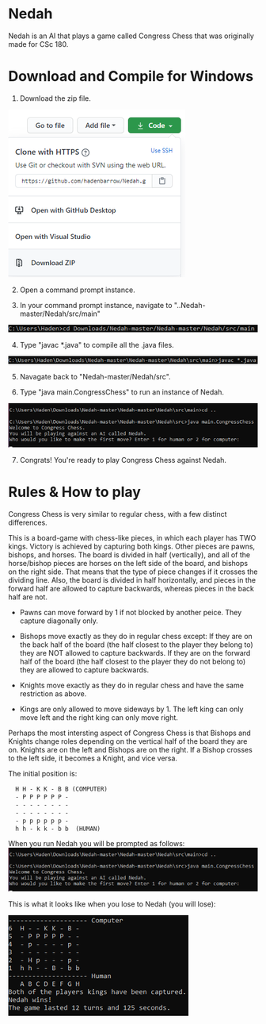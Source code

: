 # Nedah
Nedah is an AI that plays a game called Congress Chess that was originally made for CSc 180.

# Download and Compile for Windows

1. Download the zip file. 

![download](https://github.com/hadenbarrow/Nedah/blob/master/readmeImages/download.png)

2. Open a command prompt instance.

3. In your command prompt instance, navigate to "..Nedah-master/Nedah/src/main" 

![navigate](https://github.com/hadenbarrow/Nedah/blob/master/readmeImages/navigateToMain.png)

4. Type "javac \*.java" to compile all the .java files. 

![compile](https://github.com/hadenbarrow/Nedah/blob/master/readmeImages/compile%20.java%20files.png)

5. Navagate back to "Nedah-master/Nedah/src".

6. Type "java main.CongressChess" to run an instance of Nedah. 

![run](https://github.com/hadenbarrow/Nedah/blob/master/readmeImages/runTheProgram.png)

7. Congrats! You're ready to play Congress Chess against Nedah.

# Rules & How to play

Congress Chess is very similar to regular chess, with a few distinct differences. 

This is a board-game with chess-like pieces, in which each player has TWO kings.
Victory is achieved by capturing both kings.  Other pieces are pawns, bishops,
and horses. The board is divided in half (vertically), and all of the horse/bishop
pieces are horses on the left side of the board, and bishops on the right side.
That means that the type of piece changes if it crosses the dividing line.
Also, the board is divided in half horizontally, and pieces in the forward half
are allowed to capture backwards, whereas pieces in the back half are not.

- Pawns can move forward by 1 if not blocked by another peice. They capture diagonally only.

- Bishops move exactly as they do in regular chess except: If they are on the back half of the board (the half closest to the player they belong to) they are NOT allowed to capture backwards. If they are on the forward half of the board (the half closest to the player they do not belong to) they are allowed to capture backwards.

- Knights move exactly as they do in regular chess and have the same restriction as above.

- Kings are only allowed to move sideways by 1. The left king can only move left and the right king can only move right.

Perhaps the most intersting aspect of Congress Chess is that Bishops and Knights change roles depending on the vertical half of the board they are on. Knights are on the left and Bishops are on the right. If a Bishop crosses to the left side, it becomes a Knight, and vice versa.

The initial position is:

      H H - K K - B B (COMPUTER)
      - P P P P P P -
      - - - - - - - -
      - - - - - - - -
      - p p p p p p -
      h h - k k - b b  (HUMAN)
      
     
When you run Nedah you will be prompted as follows:
![run](https://github.com/hadenbarrow/Nedah/blob/master/readmeImages/runTheProgram.png)

This is what it looks like when you lose to Nedah (you will lose):

![youlost](https://github.com/hadenbarrow/Nedah/blob/master/readmeImages/nedahWins.png)
